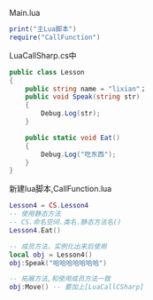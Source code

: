 Main.lua
```lua
print("主Lua脚本")
require("CallFunction")
```
LuaCallSharp.cs中
```C#
public class Lesson
{
	public string name = "lixian"；
	public void Speak(string str)
	{
		Debug.Log(str);
	}

	public static void Eat()
	{
		Debug.Log("吃东西");
	}
}
```
新建lua脚本,CallFunction.lua
```lua
Lesson4 = CS.Lesson4
-- 使用静态方法
-- CS.命名空间.类名.静态方法名()
Lesson4.Eat()

-- 成员方法，实例化出来后使用
local obj = Lesson4()
obj:Speak("哈哈哈哈哈哈哈")

-- 拓展方法,和使用成员方法一致
obj:Move() -- 要加上[LuaCallCSharp]
```